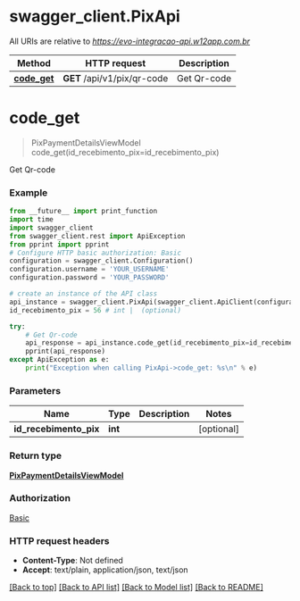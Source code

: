 # swagger_client.PixApi

All URIs are relative to *https://evo-integracao-api.w12app.com.br*

Method | HTTP request | Description
------------- | ------------- | -------------
[**code_get**](PixApi.md#code_get) | **GET** /api/v1/pix/qr-code | Get Qr-code

# **code_get**
> PixPaymentDetailsViewModel code_get(id_recebimento_pix=id_recebimento_pix)

Get Qr-code

### Example
```python
from __future__ import print_function
import time
import swagger_client
from swagger_client.rest import ApiException
from pprint import pprint
# Configure HTTP basic authorization: Basic
configuration = swagger_client.Configuration()
configuration.username = 'YOUR_USERNAME'
configuration.password = 'YOUR_PASSWORD'

# create an instance of the API class
api_instance = swagger_client.PixApi(swagger_client.ApiClient(configuration))
id_recebimento_pix = 56 # int |  (optional)

try:
    # Get Qr-code
    api_response = api_instance.code_get(id_recebimento_pix=id_recebimento_pix)
    pprint(api_response)
except ApiException as e:
    print("Exception when calling PixApi->code_get: %s\n" % e)
```

### Parameters

Name | Type | Description  | Notes
------------- | ------------- | ------------- | -------------
 **id_recebimento_pix** | **int**|  | [optional] 

### Return type

[**PixPaymentDetailsViewModel**](PixPaymentDetailsViewModel.md)

### Authorization

[Basic](../README.md#Basic)

### HTTP request headers

 - **Content-Type**: Not defined
 - **Accept**: text/plain, application/json, text/json

[[Back to top]](#) [[Back to API list]](../README.md#documentation-for-api-endpoints) [[Back to Model list]](../README.md#documentation-for-models) [[Back to README]](../README.md)

